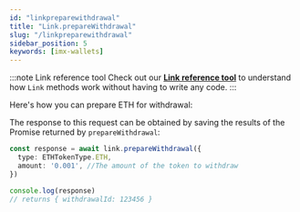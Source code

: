 ```yaml
---
id: "linkpreparewithdrawal"
title: "Link.prepareWithdrawal"
slug: "/linkpreparewithdrawal"
sidebar_position: 5
keywords: [imx-wallets]
---
```


:::note Link reference tool
Check out our **[Link reference tool](https://tools.immutable.com/link-reference/)** to understand how `Link` methods work without having to write any code.
:::

Here's how you can prepare ETH for withdrawal:

The response to this request can be obtained by saving the results of the Promise returned by `prepareWithdrawal`:

```typescript
const response = await link.prepareWithdrawal({
  type: ETHTokenType.ETH,
  amount: '0.001', //The amount of the token to withdraw
})

console.log(response)
// returns { withdrawalId: 123456 }
```